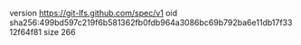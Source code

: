 version https://git-lfs.github.com/spec/v1
oid sha256:499bd597c219f6b581362fb0fdb964a3086bc69b792ba6e11db17f3312f64f81
size 266
